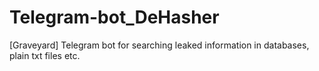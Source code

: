 # Telegram-bot_DeHasher
[Graveyard] Telegram bot for searching leaked information in databases, plain txt files etc.
